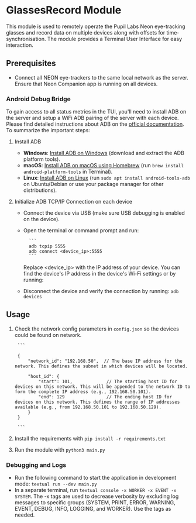 # GlassesRecord Module
This module is used to remotely operate the Pupil Labs Neon eye-tracking glasses and record data on multiple devices along with offsets for time-synchronisation.
The module provides a Terminal User Interface for easy interaction. 

## Prerequisites

- Connect all NEON eye-trackers to the same local network as the server. Ensure that Neon Companion app is running on all devices.

### Android Debug Bridge

To gain access to all status metrics in the TUI, you'll need to install ADB on the server and setup a WiFi ADB pairing of the server with each device.<br>
Please find detailed instructions about ADB on the [official documentation](https://developer.android.com/tools/adb). <br>
To summarize the important steps:

1. Install ADB
    - **Windows**: [Install ADB on Windows](https://developer.android.com/studio#downloads) (download and extract the ADB platform tools).
    - **macOS**: [Install ADB on macOS using Homebrew](https://brew.sh/) (run `brew install android-platform-tools` in Terminal).
    - **Linux**: [Install ADB on Linux](https://www.android.com/studio) (run `sudo apt install android-tools-adb` on Ubuntu/Debian or use your package manager for other distributions).


2. Initialize ADB TCP/IP Connection on each device
    - Connect the device via USB (make sure USB debugging is enabled on the device).
    - Open the terminal or command prompt and run:

            ```
            adb tcpip 5555
            adb connect <device_ip>:5555
            ```
        Replace <device_ip> with the IP address of your device. You can find the device's IP address in the device's Wi-Fi settings or by running:
    - Disconnect the device and verify the connection by running:
            ```
            adb devices
            ```


## Usage

1. Check the network config parameters in `config.json` so the devices could be found on network.

        ```

        {
            "network_id": "192.168.50",  // The base IP address for the network. This defines the subnet in which devices will be located.
            
            "host_id": {
                "start": 101,             // The starting host ID for devices on this network. This will be appended to the network ID to form the complete IP address (e.g., 192.168.50.101).
                "end": 129                // The ending host ID for devices on this network. This defines the range of IP addresses available (e.g., from 192.168.50.101 to 192.168.50.129).
            }
        }

        ```

2. Install the requirements with `pip install -r requirements.txt` 

3. Run the module with `python3 main.py` 

### Debugging and Logs
- Run the following command to start the application in development mode: `textual run --dev main.py`
- In a separate terminal, run `textual console -x WORKER -x EVENT -x SYSTEM`. The -x tags are used to decrease verbosity by excluding log messages to specific groups (SYSTEM, PRINT, ERROR, WARNING, EVENT, DEBUG, INFO, LOGGING, and WORKER). Use the tags as needed.     